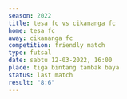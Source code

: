 ```yaml
---
season: 2022
title: tesa fc vs cikananga fc
home: tesa fc
away: cikananga fc
competition: friendly match
type: futsal
date: sabtu 12-03-2022, 16:00
place: tiga bintang tambak baya
status: last match
result: "8:6"
---
```

